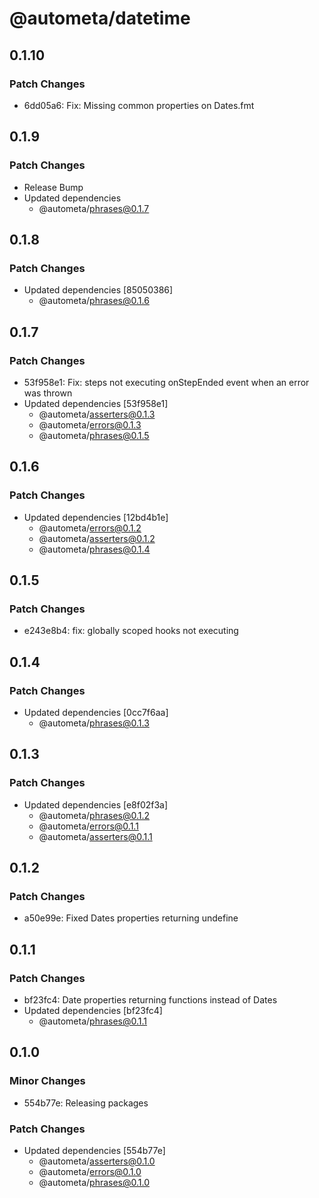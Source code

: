 # @autometa/datetime

## 0.1.10

### Patch Changes

- 6dd05a6: Fix: Missing common properties on Dates.fmt

## 0.1.9

### Patch Changes

- Release Bump
- Updated dependencies
  - @autometa/phrases@0.1.7

## 0.1.8

### Patch Changes

- Updated dependencies [85050386]
  - @autometa/phrases@0.1.6

## 0.1.7

### Patch Changes

- 53f958e1: Fix: steps not executing onStepEnded event when an error was thrown
- Updated dependencies [53f958e1]
  - @autometa/asserters@0.1.3
  - @autometa/errors@0.1.3
  - @autometa/phrases@0.1.5

## 0.1.6

### Patch Changes

- Updated dependencies [12bd4b1e]
  - @autometa/errors@0.1.2
  - @autometa/asserters@0.1.2
  - @autometa/phrases@0.1.4

## 0.1.5

### Patch Changes

- e243e8b4: fix: globally scoped hooks not executing

## 0.1.4

### Patch Changes

- Updated dependencies [0cc7f6aa]
  - @autometa/phrases@0.1.3

## 0.1.3

### Patch Changes

- Updated dependencies [e8f02f3a]
  - @autometa/phrases@0.1.2
  - @autometa/errors@0.1.1
  - @autometa/asserters@0.1.1

## 0.1.2

### Patch Changes

- a50e99e: Fixed Dates properties returning undefine

## 0.1.1

### Patch Changes

- bf23fc4: Date properties returning functions instead of Dates
- Updated dependencies [bf23fc4]
  - @autometa/phrases@0.1.1

## 0.1.0

### Minor Changes

- 554b77e: Releasing packages

### Patch Changes

- Updated dependencies [554b77e]
  - @autometa/asserters@0.1.0
  - @autometa/errors@0.1.0
  - @autometa/phrases@0.1.0
